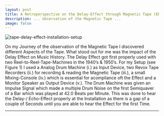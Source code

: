 ```yaml
---
layout: post
title: A Retroperspective on the Delay-Effect through Magnetic Tape (EN)
description: ... observation of the Magnetic Tape ...
image: false
---
```


<!-- ![photo not found](./img/tape-delay-effect-installation-setup.jpg) -->
<span class="image right"><img src="{% link assets/images/tape-delay-effect-installation-setup.jpg %}" alt="tape-delay-effect-installation-setup" /></span>

On my Journey of the observation of the Magnetic Tape I discovered different Aspects of the Tape.
What stood out for me was the impact of the Delay Effect on Music History. The Delay Effect got first properly used with two Reel-to-Reel-Tape-Machines in the 1940‘s & 1950’s.
For my Setup (see Figure 1) I used a Analog Drum Machine (i.) as Input Device, two Revox Tape Recorders (ii.) for recording & reading the Magnetic Tape (iii.), a small Mixing-Console (iv.) which is essential for acompliance oft the Effect and a Monitor Speaker as Output Device (v.).
The Drum Machine was given an Impulse Signal which made a multiple Drum Noise on the first Semiquaver of a Bar which was played at 42.0 Beats per Minute. This was done to hear the Delay-/ Echo-Effect properly at the Installation as there is a gap of a couple of Seconds until you are able to hear the Effect for the first Time.

---
